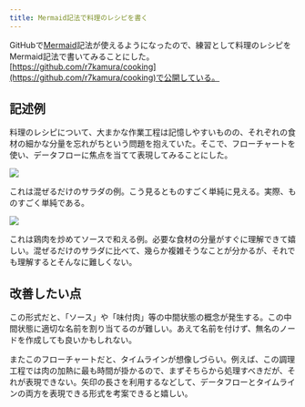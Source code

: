 ```yaml
---
title: Mermaid記法で料理のレシピを書く
---
```

GitHubで[Mermaid](https://mermaid-js.github.io/)記法が使えるようになったので、練習として料理のレシピをMermaid記法で書いてみることにした。[https://github.com/r7kamura/cooking](https://github.com/r7kamura/cooking)で公開している。

記述例
---

料理のレシピについて、大まかな作業工程は記憶しやすいものの、それぞれの食材の細かな分量を忘れがちという問題を抱えていた。そこで、フローチャートを使い、データフローに焦点を当てて表現してみることにした。

![](https://lh3.googleusercontent.com/erb4JbaUvCF1pdQ66IdLcIJ6a7jWVLMn65xOh83v6hrM2veg_ny7j1pZ1-AJg9KRJ3qY2I9XS7-YMLvY91uXVhkYt5d629nwx9-NvZp4Btyod9tqeBnbeyV6w3AuK5YcOeoG44U7nvDdFoLx9g)

これは混ぜるだけのサラダの例。こう見るとものすごく単純に見える。実際、ものすごく単純である。

![](https://lh5.googleusercontent.com/rLG5kpu3-vyFGkcBb2myj7mI7fr_GsSpn42I6mcfgNncInj7LW3jkcsqyOZJmTKYxgTImZqd9S9JTSb2-6EzDjUgBauu7cI5jxC0xMh0_md6faYVi4GOEKPWHZnED7EKuXtPsV5fi_o3SahrVw)

これは鶏肉を炒めてソースで和える例。必要な食材の分量がすぐに理解できて嬉しい。混ぜるだけのサラダに比べて、幾らか複雑そうなことが分かるが、それでも理解するとそんなに難しくない。

改善したい点
------

この形式だと、「ソース」や「味付肉」等の中間状態の概念が発生する。この中間状態に適切な名前を割り当てるのが難しい。あえて名前を付けず、無名のノードを作成しても良いかもしれない。

またこのフローチャートだと、タイムラインが想像しづらい。例えば、この調理工程では肉の加熱に最も時間が掛かるので、まずそちらから処理すべきだが、それが表現できない。矢印の長さを利用するなどして、データフローとタイムラインの両方を表現できる形式を考案できると嬉しい。
